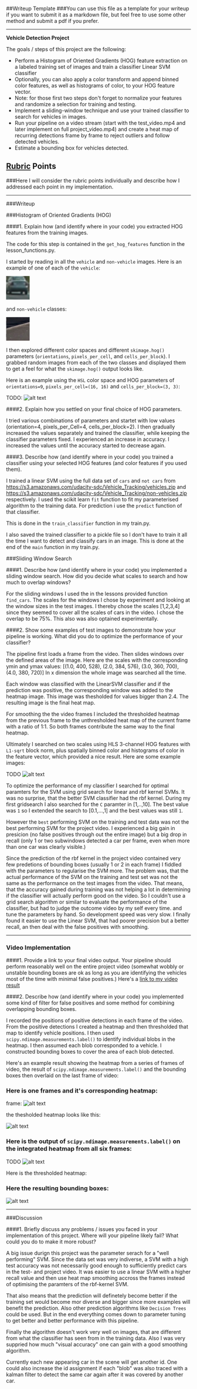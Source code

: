 ##Writeup Template
###You can use this file as a template for your writeup if you want to submit it as a markdown file, but feel free to use some other method and submit a pdf if you prefer.

---

**Vehicle Detection Project**

The goals / steps of this project are the following:

* Perform a Histogram of Oriented Gradients (HOG) feature extraction on a labeled training set of images and train a classifier Linear SVM classifier
* Optionally, you can also apply a color transform and append binned color features, as well as histograms of color, to your HOG feature vector. 
* Note: for those first two steps don't forget to normalize your features and randomize a selection for training and testing.
* Implement a sliding-window technique and use your trained classifier to search for vehicles in images.
* Run your pipeline on a video stream (start with the test_video.mp4 and later implement on full project_video.mp4) and create a heat map of recurring detections frame by frame to reject outliers and follow detected vehicles.
* Estimate a bounding box for vehicles detected.

[//]: # (Image References)
[image0]: ./output_images/car.png
[image1]: ./output_images/not_car.png
[image2]: ./output_images/.jpg
[image3]: ./output_images/.jpg
[image5]: ./output_images/.png
[image6]: ./output_images/.png
[image7]: ./output_images/.png
[video1]: ./project_video_out.mp4

## [Rubric](https://review.udacity.com/#!/rubrics/513/view) Points
###Here I will consider the rubric points individually and describe how I addressed each point in my implementation.  

---
###Writeup

###Histogram of Oriented Gradients (HOG)

####1. Explain how (and identify where in your code) you extracted HOG features from the training images.

The code for this step is contained in the `get_hog_features` function in the lesson_functions.py.

I started by reading in all the `vehicle` and `non-vehicle` images.  Here is an example of one of each of the `vehicle`:

![alt text][image0]

and `non-vehicle` classes:

![alt text][image1]

I then explored different color spaces and different `skimage.hog()` parameters (`orientations`, `pixels_per_cell`, and `cells_per_block`).  I grabbed random images from each of the two classes and displayed them to get a feel for what the `skimage.hog()` output looks like.

Here is an example using the `HSL` color space and HOG parameters of `orientations=9`, `pixels_per_cell=(16, 16)` and `cells_per_block=(3, 3)`:

TODO:
![alt text][image2]

####2. Explain how you settled on your final choice of HOG parameters.

I tried various combinations of parameters and startet with low values (orientation=4, pixels_per_Cell=4, cells_per_block=2). I then gradually increased the values separately and trained the classifier, while keeping the classifier parameters fixed. I experienced an increase in accuracy. I increased the values until the accuracy started to decrease again.

####3. Describe how (and identify where in your code) you trained a classifier using your selected HOG features (and color features if you used them).

I trained a linear SVM using the full data set of `cars` and `not cars` from https://s3.amazonaws.com/udacity-sdc/Vehicle_Tracking/vehicles.zip and https://s3.amazonaws.com/udacity-sdc/Vehicle_Tracking/non-vehicles.zip respectively. I used the scikit learn `fit` function to fit my parameterised algorithm to the training data. For prediction i use the `predict` function of that classifier.

This is done in the `train_classifier` function in my train.py.

I also saved the trained classifier to a pickle file so I don't have to train it all the time I want to detect and classify cars in an image. This is done at the end of the `main` function in my train.py.

###Sliding Window Search

####1. Describe how (and identify where in your code) you implemented a sliding window search.  How did you decide what scales to search and how much to overlap windows?

For the sliding windows I used the in the lessons provided function `find_cars`. The scales for the windows I chose by experiment and looking at the window sizes in the test images. I thereby chose the scales [1,2,3,4] since they seemed to cover all the scales of cars in the video. I chose the overlap to be 75%. This also was also optained experimentally.

####2. Show some examples of test images to demonstrate how your pipeline is working.  What did you do to optimize the performance of your classifier?

The pipeline first loads a frame from the video. Then slides windows over the defined areas of the image. Here are the scales with the corresponding ymin and ymax values:
[(1.0, 400, 528), (2.0, 384, 576), (3.0, 360, 700), (4.0, 380, 720)]
In x dimension the whole image was searched all the time.

Each window was classified with the LinearSVM classifier and if the prediction was positive, the corresponding window was added to the heatmap image.
This image was thesholded for values bigger than 2.4. The resulting image is the final heat map.

For smoothing the the video frames I included the thresholded heatmap from the previous frame to the unthresholded heat map of the current frame with a ratio of 1:1. So both frames contribute the same way to the final heatmap. 

Ultimately I searched on two scales using HLS 3-channel HOG features with `L1-sqrt` block norm, plus spatially binned color and histograms of color in the feature vector, which provided a nice result.  Here are some example images:

TODO
![alt text][image3]

To optimize the performance of my classifier I searched for optimal paramters for the SVM using grid search for linear and rbf kernel SVMs. It was no surprise, that the better SVM classifier had the rbf kernel. During my first gridsearch I also searched for the `C` paramter in [1,..,10]. The best value was `1` so I extended the search to [0.1,...,1] and the best values was still `1`.

However the `best` performing SVM on the training and test data was not the best performing SVM for the project video. I experienced a big gain in presicion (no false positives through out the entire image) but a big drop in recall (only 1 or two subwindows detected a car per frame, even when more than one car was clearly visible.)

Since the prediction of the rbf kernel in the project video contained very few predetions of bounding boxes (usually 1 or 2 in each frame) I fiddled with the parameters to regularise the SVM more. The problem was, that the actual performance of the SVM on the training and test set was not the same as the performance on the test images from the video. That means, that the accuracy gained during training was not helping a lot in determining if the classifier will actually perform good on the video. So I couldn't use a grid search algorithm or similar to evaluate the performance of the classifier, but had to judge the outcome video by my self every time. and tune the parameters by hand. So development speed was very slow. I finally found it easier to use the Linear SVM, that had poorer precision but a better recall, an then deal with the false positives with smoothing.

---

### Video Implementation

####1. Provide a link to your final video output.  Your pipeline should perform reasonably well on the entire project video (somewhat wobbly or unstable bounding boxes are ok as long as you are identifying the vehicles most of the time with minimal false positives.)
Here's a [link to my video result](./project_video_out.mp4)


####2. Describe how (and identify where in your code) you implemented some kind of filter for false positives and some method for combining overlapping bounding boxes.

I recorded the positions of positive detections in each frame of the video. From the positive detections I created a heatmap and then thresholded that map to identify vehicle positions.  I then used `scipy.ndimage.measurements.label()` to identify individual blobs in the heatmap.  I then assumed each blob corresponded to a vehicle.  I constructed bounding boxes to cover the area of each blob detected.

Here's an example result showing the heatmap from a series of frames of video, the result of `scipy.ndimage.measurements.label()` and the bounding boxes then overlaid on the last frame of video:

### Here is one frames and it's corresponding heatmap:

frame:
![alt text][image3]

the thesholded heatmap looks like this:

![alt text][image5]

### Here is the output of `scipy.ndimage.measurements.label()` on the integrated heatmap from all six frames:

TODO
![alt text][image6]


Here is the thresholded heatmap:

### Here the resulting bounding boxes:
![alt text][image7]

---

###Discussion

####1. Briefly discuss any problems / issues you faced in your implementation of this project.  Where will your pipeline likely fail?  What could you do to make it more robust?

A big issue durign this project was the parameter serach for a "well performing" SVM. Since the data set was very indiverse, a SVM with a high test accuracy was not necessarily good enough to sufficiently predict cars in the test- and project video. It was easier to use a linear SVM with a higher recall value and then use heat map smoothing accross the frames instead of optimising the paramters of the rbf-kernel SVM. 

That also means that the prediction will definetely become better if the training set would become mor diverse and bigger since more examples will benefit the prediction. Also other prediction algorithms like `Decision Trees` could be used. But in the end everything comes down to parameter tuning to get better and better performance with this pipeline.

Finally the algorithm doesn't work very well on images, that are different from what the classifier has seen from in the training data. Also I was very suppried how much "visual accuracy" one can gain with a good smoothing algorithm.

Currently each new appearing car in the scene will get another id. One could also increase the id assignment if each "blob" was also traced with a kalman filter to detect the same car again after it was covered by another car.
